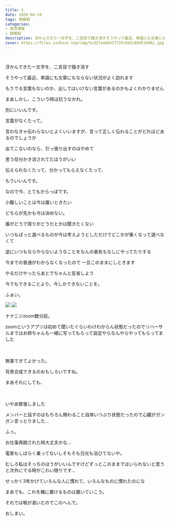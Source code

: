 ```yaml
---
title: ❙
date: 2020-04-19
tags: 西條和
categories: 
- 成员博客
- 西條和
description: 浮かんできた一文字を、二言目で掻き消すそうやって最近、単語にも文章にもならない状況がよく訪れます...
cover: https://files.zzzhxxx.top/img/5cd2faa6b417725c692c89d524d61.jpg 
---
```


        ﻿























浮かんできた一文字を、二言目で掻き消す












そうやって最近、単語にも文章にもならない状況がよく訪れます













もうでる言葉もないのか、出してはいけない言葉があるのかもよくわかりません







まあしかし、こういう時は抗うなかれ。















別にいいんです。






言葉がなくたって。















言わなきゃ伝わらないとよくいいますが、言って正しく伝わることがどれほどあるのでしょうか













出てこないのなら、引っ張り出すのはやめて


思う存分かき消されてたほうがいい














伝えられなくたって、分かってもらえなくたって、



もういいんです。





















なので今、とてもからっぽです。












小難しいことは今は置いときたい









どちらが先かも今は決めない。













誰がどうで周りがどうだとかは聞きたくない















いつもぱっと選べるものが今は考えようとしただけでどこかが重くなって選べなくて








逆にいつもならやらないようなことをなんの勇気もなしにやってたりする
















今までの普通がわからなくなったので
一旦このままにしときます









やるだけやったらあとでちゃんと反省しよう

















今でもできることより、今しかできないことを。
















ふぁい。



![](https://files.zzzhxxx.top/img/5cd2faa6b417725c692c89d524d61.jpg)
![](https://files.zzzhxxx.top/img/5cd2faa6b417725c692c89d524d61-01.jpg)






ナナニジzoom数分前。











zoomというアプリは初めて聞いたぐらいわけわからん状態だったのでリハーサルまではお姉ちゃんも一緒に写ってもらって設定やらなんやらやってもらってました




　


無事できてよかった。







背景合成できるのおもしろいですね。








まあそれにしても、


　








いやあ緊張しました













メンバーと話すのはもちろん関わること自体いつぶり状態だったので心臓がガンガン言っとりました…









ふぅ。



お仕事再開された時大丈夫かな…










電車もしばらく乗ってないしそもそも日光も浴びてないや。











むしろ私はそっちのほうがいいんですけどずっとこのままではいられないと思うと次外にでる時がこわい限りです…









せっかく3年かけていろんな人に慣れて、いろんなものに慣れたのにな

















まあでも、これを機に置けるものは置いていこう。

























それでは喉が渇いたのでこのへんで。























おしまい。


